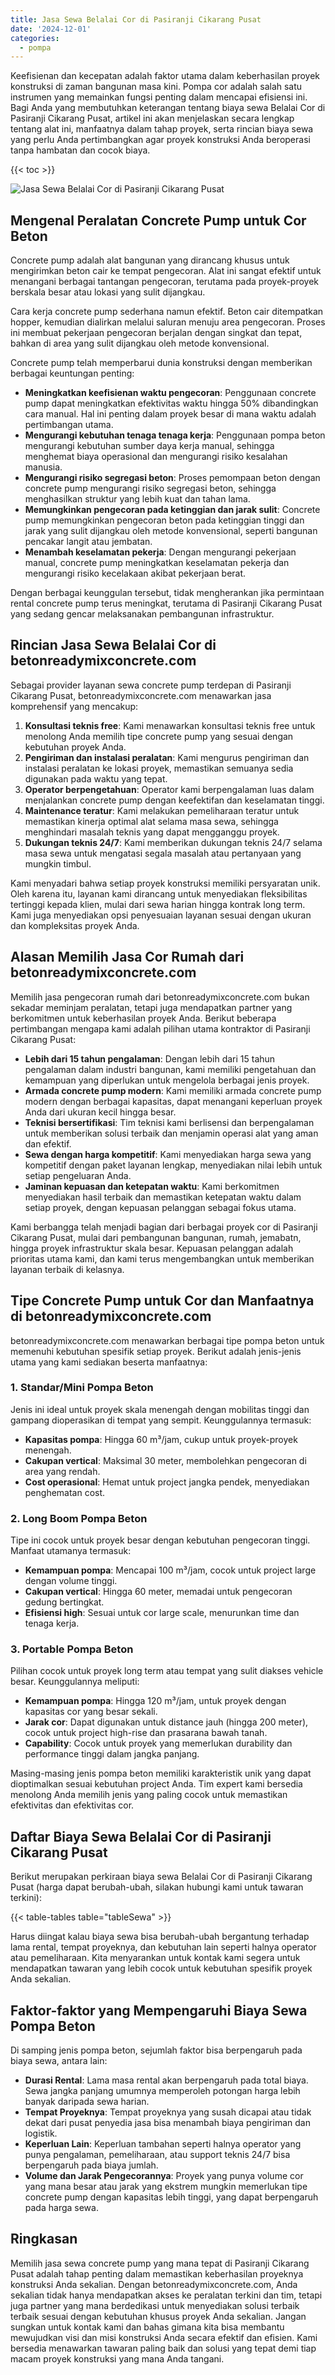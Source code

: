 ```yaml
---
title: Jasa Sewa Belalai Cor di Pasiranji Cikarang Pusat
date: '2024-12-01'
categories:
  - pompa
---
```


Keefisienan dan kecepatan adalah faktor utama dalam keberhasilan proyek konstruksi di zaman bangunan masa kini. Pompa cor adalah salah satu instrumen yang memainkan fungsi penting dalam mencapai efisiensi ini. Bagi Anda yang membutuhkan keterangan tentang biaya sewa Belalai Cor di Pasiranji Cikarang Pusat, artikel ini akan menjelaskan secara lengkap tentang alat ini, manfaatnya dalam tahap proyek, serta rincian biaya sewa yang perlu Anda pertimbangkan agar proyek konstruksi Anda beroperasi tanpa hambatan dan cocok biaya.

{{< toc >}}

![Jasa Sewa Belalai Cor di Pasiranji Cikarang Pusat](https://betoncor8.github.io/pump/concrete-pump%20(26).png)

## Mengenal Peralatan Concrete Pump untuk Cor Beton

Concrete pump adalah alat bangunan yang dirancang khusus untuk mengirimkan beton cair ke tempat pengecoran. Alat ini sangat efektif untuk menangani berbagai tantangan pengecoran, terutama pada proyek-proyek berskala besar atau lokasi yang sulit dijangkau.

Cara kerja concrete pump sederhana namun efektif. Beton cair ditempatkan hopper, kemudian dialirkan melalui saluran menuju area pengecoran. Proses ini membuat pekerjaan pengecoran berjalan dengan singkat dan tepat, bahkan di area yang sulit dijangkau oleh metode konvensional.

Concrete pump telah memperbarui dunia konstruksi dengan memberikan berbagai keuntungan penting:

- **Meningkatkan keefisienan waktu pengecoran**: Penggunaan concrete pump dapat meningkatkan efektivitas waktu hingga 50% dibandingkan cara manual. Hal ini penting dalam proyek besar di mana waktu adalah pertimbangan utama.
- **Mengurangi kebutuhan tenaga tenaga kerja**: Penggunaan pompa beton mengurangi kebutuhan sumber daya kerja manual, sehingga menghemat biaya operasional dan mengurangi risiko kesalahan manusia.
- **Mengurangi risiko segregasi beton**: Proses pemompaan beton dengan concrete pump mengurangi risiko segregasi beton, sehingga menghasilkan struktur yang lebih kuat dan tahan lama.
- **Memungkinkan pengecoran pada ketinggian dan jarak sulit**: Concrete pump memungkinkan pengecoran beton pada ketinggian tinggi dan jarak yang sulit dijangkau oleh metode konvensional, seperti bangunan pencakar langit atau jembatan.
- **Menambah keselamatan pekerja**: Dengan mengurangi pekerjaan manual, concrete pump meningkatkan keselamatan pekerja dan mengurangi risiko kecelakaan akibat pekerjaan berat.

Dengan berbagai keunggulan tersebut, tidak mengherankan jika permintaan rental concrete pump terus meningkat, terutama di Pasiranji Cikarang Pusat yang sedang gencar melaksanakan pembangunan infrastruktur.

## Rincian Jasa Sewa Belalai Cor di betonreadymixconcrete.com

Sebagai provider layanan sewa concrete pump terdepan di Pasiranji Cikarang Pusat, betonreadymixconcrete.com menawarkan jasa komprehensif yang mencakup:

1. **Konsultasi teknis free**: Kami menawarkan konsultasi teknis free untuk menolong Anda memilih tipe concrete pump yang sesuai dengan kebutuhan proyek Anda.
2. **Pengiriman dan instalasi peralatan**: Kami mengurus pengiriman dan instalasi peralatan ke lokasi proyek, memastikan semuanya sedia digunakan pada waktu yang tepat.
3. **Operator berpengetahuan**: Operator kami berpengalaman luas dalam menjalankan concrete pump dengan keefektifan dan keselamatan tinggi.
4. **Maintenance teratur**: Kami melakukan pemeliharaan teratur untuk memastikan kinerja optimal alat selama masa sewa, sehingga menghindari masalah teknis yang dapat mengganggu proyek.
5. **Dukungan teknis 24/7**: Kami memberikan dukungan teknis 24/7 selama masa sewa untuk mengatasi segala masalah atau pertanyaan yang mungkin timbul.

Kami menyadari bahwa setiap proyek konstruksi memiliki persyaratan unik. Oleh karena itu, layanan kami dirancang untuk menyediakan fleksibilitas tertinggi kepada klien, mulai dari sewa harian hingga kontrak long term. Kami juga menyediakan opsi penyesuaian layanan sesuai dengan ukuran dan kompleksitas proyek Anda.

## Alasan Memilih Jasa Cor Rumah dari betonreadymixconcrete.com

Memilih jasa pengecoran rumah dari betonreadymixconcrete.com bukan sekadar meminjam peralatan, tetapi juga mendapatkan partner yang berkomitmen untuk keberhasilan proyek Anda. Berikut beberapa pertimbangan mengapa kami adalah pilihan utama kontraktor di Pasiranji Cikarang Pusat:

- **Lebih dari 15 tahun pengalaman**: Dengan lebih dari 15 tahun pengalaman dalam industri bangunan, kami memiliki pengetahuan dan kemampuan yang diperlukan untuk mengelola berbagai jenis proyek.
- **Armada concrete pump modern**: Kami memiliki armada concrete pump modern dengan berbagai kapasitas, dapat menangani keperluan proyek Anda dari ukuran kecil hingga besar.
- **Teknisi bersertifikasi**: Tim teknisi kami berlisensi dan berpengalaman untuk memberikan solusi terbaik dan menjamin operasi alat yang aman dan efektif.
- **Sewa dengan harga kompetitif**: Kami menyediakan harga sewa yang kompetitif dengan paket layanan lengkap, menyediakan nilai lebih untuk setiap pengeluaran Anda.
- **Jaminan kepuasan dan ketepatan waktu**: Kami berkomitmen menyediakan hasil terbaik dan memastikan ketepatan waktu dalam setiap proyek, dengan kepuasan pelanggan sebagai fokus utama.

Kami berbangga telah menjadi bagian dari berbagai proyek cor di Pasiranji Cikarang Pusat, mulai dari pembangunan bangunan, rumah, jemabatn, hingga proyek infrastruktur skala besar. Kepuasan pelanggan adalah prioritas utama kami, dan kami terus mengembangkan untuk memberikan layanan terbaik di kelasnya.

## Tipe Concrete Pump untuk Cor dan Manfaatnya di betonreadymixconcrete.com

betonreadymixconcrete.com menawarkan berbagai tipe pompa beton untuk memenuhi kebutuhan spesifik setiap proyek. Berikut adalah jenis-jenis utama yang kami sediakan beserta manfaatnya:

### 1\. Standar/Mini Pompa Beton

Jenis ini ideal untuk proyek skala menengah dengan mobilitas tinggi dan gampang dioperasikan di tempat yang sempit. Keunggulannya termasuk:

- **Kapasitas pompa**: Hingga 60 m³/jam, cukup untuk proyek-proyek menengah.
- **Cakupan vertical**: Maksimal 30 meter, membolehkan pengecoran di area yang rendah.
- **Cost operasional**: Hemat untuk project jangka pendek, menyediakan penghematan cost.

### 2\. Long Boom Pompa Beton

Tipe ini cocok untuk proyek besar dengan kebutuhan pengecoran tinggi. Manfaat utamanya termasuk:

- **Kemampuan pompa**: Mencapai 100 m³/jam, cocok untuk project large dengan volume tinggi.
- **Cakupan vertical**: Hingga 60 meter, memadai untuk pengecoran gedung bertingkat.
- **Efisiensi high**: Sesuai untuk cor large scale, menurunkan time dan tenaga kerja.

### 3\. Portable Pompa Beton

Pilihan cocok untuk proyek long term atau tempat yang sulit diakses vehicle besar. Keunggulannya meliputi:

- **Kemampuan pompa**: Hingga 120 m³/jam, untuk proyek dengan kapasitas cor yang besar sekali.
- **Jarak cor**: Dapat digunakan untuk distance jauh (hingga 200 meter), cocok untuk project high-rise dan prasarana bawah tanah.
- **Capability**: Cocok untuk proyek yang memerlukan durability dan performance tinggi dalam jangka panjang.

Masing-masing jenis pompa beton memiliki karakteristik unik yang dapat dioptimalkan sesuai kebutuhan project Anda. Tim expert kami bersedia menolong Anda memilih jenis yang paling cocok untuk memastikan efektivitas dan efektivitas cor.

## Daftar Biaya Sewa Belalai Cor di Pasiranji Cikarang Pusat

Berikut merupakan perkiraan biaya sewa Belalai Cor di Pasiranji Cikarang Pusat (harga dapat berubah-ubah, silakan hubungi kami untuk tawaran terkini):

{{< table-tables table="tableSewa" >}}

Harus diingat kalau biaya sewa bisa berubah-ubah bergantung terhadap lama rental, tempat proyeknya, dan kebutuhan lain seperti halnya operator atau pemeliharaan. Kita menyarankan untuk kontak kami segera untuk mendapatkan tawaran yang lebih cocok untuk kebutuhan spesifik proyek Anda sekalian.

## Faktor-faktor yang Mempengaruhi Biaya Sewa Pompa Beton

Di samping jenis pompa beton, sejumlah faktor bisa berpengaruh pada biaya sewa, antara lain:

- **Durasi Rental**: Lama masa rental akan berpengaruh pada total biaya. Sewa jangka panjang umumnya memperoleh potongan harga lebih banyak daripada sewa harian.
- **Tempat Proyeknya**: Tempat proyeknya yang susah dicapai atau tidak dekat dari pusat penyedia jasa bisa menambah biaya pengiriman dan logistik.
- **Keperluan Lain**: Keperluan tambahan seperti halnya operator yang punya pengalaman, pemeliharaan, atau support teknis 24/7 bisa berpengaruh pada biaya jumlah.
- **Volume dan Jarak Pengecorannya**: Proyek yang punya volume cor yang mana besar atau jarak yang ekstrem mungkin memerlukan tipe concrete pump dengan kapasitas lebih tinggi, yang dapat berpengaruh pada harga sewa.

## Ringkasan

Memilih jasa sewa concrete pump yang mana tepat di Pasiranji Cikarang Pusat adalah tahap penting dalam memastikan keberhasilan proyeknya konstruksi Anda sekalian. Dengan betonreadymixconcrete.com, Anda sekalian tidak hanya mendapatkan akses ke peralatan terkini dan tim, tetapi juga partner yang mana berdedikasi untuk menyediakan solusi terbaik terbaik sesuai dengan kebutuhan khusus proyek Anda sekalian. Jangan sungkan untuk kontak kami dan bahas gimana kita bisa membantu mewujudkan visi dan misi konstruksi Anda secara efektif dan efisien. Kami bersedia menawarkan tawaran paling baik dan solusi yang tepat demi tiap macam proyek konstruksi yang mana Anda tangani.
